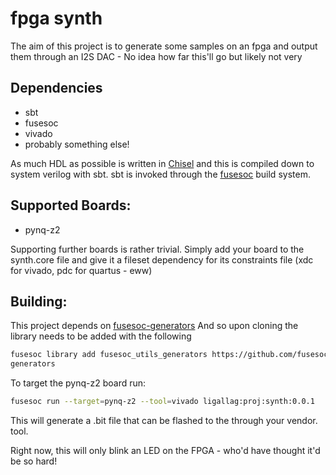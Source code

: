 # fpga synth

The aim of this project is to generate some samples on an fpga and output them
through an I2S DAC - No idea how far this'll go but likely not very

## Dependencies

- sbt
- fusesoc
- vivado
- probably something else!

As much HDL as possible is written in [Chisel](https://github.com/chipsalliance/chisel)
and this is compiled down to system verilog with sbt. sbt is invoked through the
[fusesoc](https://github.com/olofk/fusesoc) build system.

## Supported Boards:

- pynq-z2

Supporting further boards is rather trivial. Simply add your board to the
synth.core file and give it a fileset dependency for its constraints file
(xdc for vivado, pdc for quartus - eww)

## Building:
 
This project depends on [fusesoc-generators](https://github.com/fusesoc/fusesoc-generators)
And so upon cloning the library needs to be added with the following

``` zsh
fusesoc library add fusesoc_utils_generators https://github.com/fusesoc/fusesoc-
generators
```

To target the pynq-z2 board run:
``` zsh
fusesoc run --target=pynq-z2 --tool=vivado ligallag:proj:synth:0.0.1
```
This will generate a .bit file that can be flashed to the through your vendor.
tool.

Right now, this will only blink an LED on the FPGA - who'd have thought it'd be so hard!
